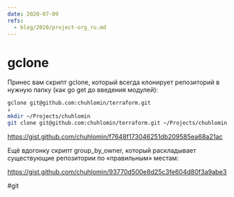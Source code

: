 ```yaml
---
date: 2020-07-09
refs:
  - blog/2020/project-org_ru.md
---
```


# gclone

Принес вам скрипт gclone, который всегда клонирует репозиторий в нужную папку (как go get до введения модулей):

```bash
gclone git@github.com:chuhlomin/terraform.git
↓
mkdir ~/Projects/chuhlomin
git clone git@github.com:chuhlomin/terraform.git ~/Projects/chuhlomin
```

https://gist.github.com/chuhlomin/f7648f173046251db209585ea68a21ac

Ещё вдогонку скрипт group_by_owner, который раскладывает существующие репозитории по «правильным» местам:

https://gist.github.com/chuhlomin/93770d500e8d25c3fe604d80f3a9abe3

#git
